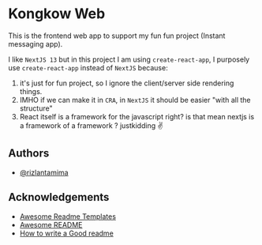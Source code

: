 
# Kongkow Web

This is the frontend web app to support my fun fun project (Instant messaging app).

I like `NextJS 13` but in this project I am using `create-react-app`, I purposely use `create-react-app` instead of `NextJS` because: 
1. it's just for fun project, so I ignore the client/server side rendering things.
2. IMHO if we can make it in `CRA`, in `NextJS` it should be easier "with all the structure"
3. React itself is a framework for the javascript right? is that mean nextjs is a framework of a framework ? justkidding :v:


## Authors

- [@rizlantamima](https://www.github.com/rizlantamima)


## Acknowledgements

 - [Awesome Readme Templates](https://awesomeopensource.com/project/elangosundar/awesome-README-templates)
 - [Awesome README](https://github.com/matiassingers/awesome-readme)
 - [How to write a Good readme](https://bulldogjob.com/news/449-how-to-write-a-good-readme-for-your-github-project)

